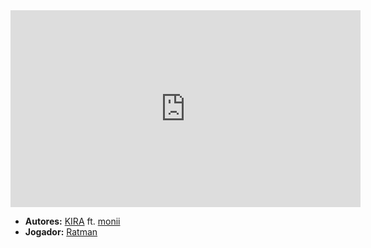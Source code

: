 <iframe width="560" height="315" src="https://www.youtube.com/embed/2IfcEzhG8rI?si=nHLi_QxajfvowSMU" title="YouTube video player" frameborder="0" allow="accelerometer; autoplay; clipboard-write; encrypted-media; gyroscope; picture-in-picture; web-share" referrerpolicy="strict-origin-when-cross-origin" allowfullscreen></iframe>

- **Autores:** [KIRA](content/Autores/KIRA.md) ft. [monii](content/Autores/monii.md)
- **Jogador:** [Ratman](content/Jogadores/Ratman.md)
